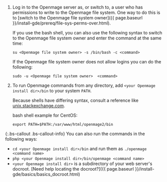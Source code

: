 1.	Log in to the Openmage server as, or switch to, a user who has permissions to write to the Openmage file system. One way to do this is to [switch to the Openmage file system owner]({{ page.baseurl }}/install-gde/prereq/file-sys-perms-over.html).

	If you use the bash shell, you can also use the following syntax to switch to the Openmage file system owner and enter the command at the same time:

		su <Openmage file system owner> -s /bin/bash -c <command>

	If the Openmage file system owner does not allow logins you can do the following:

		sudo -u <Openmage file system owner>  <command>
2.	To run Openmage commands from any directory, add `<your Openmage install dir>/bin` to your system `PATH`.

	Because shells have differing syntax, consult a reference like [unix.stackexchange.com](http://unix.stackexchange.com/questions/117467/how-to-permanently-set-environmental-variables).

	bash shell example for CentOS:

		export PATH=$PATH:/var/www/html/openmage2/bin

{:.bs-callout .bs-callout-info}
You can also run the commands in the following ways:
-   `cd <your Openmage install dir>/bin` and run them as `./openmage <command name>`
-   `php <your Openmage install dir>/bin/openmage <command name>`
-   `<your Openmage install dir>` is a subdirectory of your web server's docroot. [Need help locating the docroot?]({{ page.baseurl }}/install-gde/basics/basics_docroot.html)
